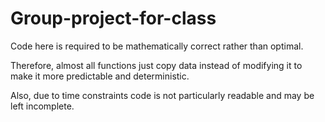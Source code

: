 # Group-project-for-class

Code here is required to be mathematically correct rather than optimal.

Therefore, almost all functions just copy data instead of modifying it to make it more predictable and deterministic.

Also, due to time constraints code is not particularly readable and may be left incomplete.
